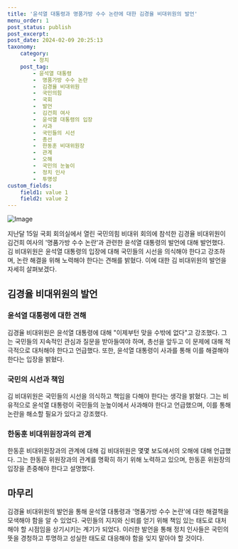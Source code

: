```yaml
---
title: '윤석열 대통령과 명품가방 수수 논란에 대한 김경율 비대위원의 발언'
menu_order: 1
post_status: publish
post_excerpt: 
post_date: 2024-02-09 20:25:13
taxonomy:
    category:
        - 정치
    post_tag:
        - 윤석열 대통령
        -  명품가방 수수 논란
        -  김경율 비대위원
        -  국민의힘
        -  국회
        -  발언
        -  김건희 여사
        -  윤석열 대통령의 입장
        -  사과
        -  국민들의 시선
        -  총선
        -  한동훈 비대위원장
        -  관계
        -  오해
        -  국민의 눈높이
        -  정치 인사
        -  투명성
custom_fields:
    field1: value 1
    field2: value 2
---
```


![Image](https://imgnews.pstatic.net/image/661/2024/02/09/0000037021_001_20240209165701589.jpg?type=w647)

지난달 15일 국회 회의실에서 열린 국민의힘 비대위 회의에 참석한 김경율 비대위원이 김건희 여사의 '명품가방 수수 논란'과 관련한 윤석열 대통령의 발언에 대해 발언했다. 김 비대위원은 윤석열 대통령의 입장에 대해 국민들의 시선을 의식해야 한다고 강조하며, 논란 해결을 위해 노력해야 한다는 견해를 밝혔다. 이에 대한 김 비대위원의 발언을 자세히 살펴보겠다.
## 김경율 비대위원의 발언
### 윤석열 대통령에 대한 견해
김경율 비대위원은 윤석열 대통령에 대해 "이제부턴 맞을 수밖에 없다"고 강조했다. 그는 국민들의 지속적인 관심과 질문을 받아들여야 하며, 총선을 앞두고 이 문제에 대해 적극적으로 대처해야 한다고 언급했다. 또한, 윤석열 대통령이 사과를 통해 이를 해결해야 한다는 입장을 밝혔다.
### 국민의 시선과 책임
김 비대위원은 국민들의 시선을 의식하고 책임을 다해야 한다는 생각을 밝혔다. 그는 비유적으로 윤석열 대통령이 국민들의 눈높이에서 사과해야 한다고 언급했으며, 이를 통해 논란을 해소할 필요가 있다고 강조했다.
### 한동훈 비대위원장과의 관계
한동훈 비대위원장과의 관계에 대해 김 비대위원은 몇몇 보도에서의 오해에 대해 언급했다. 그는 한동훈 위원장과의 관계를 명확히 하기 위해 노력하고 있으며, 한동훈 위원장의 입장을 존중해야 한다고 설명했다.
## 마무리
김경율 비대위원의 발언을 통해 윤석열 대통령과 '명품가방 수수 논란'에 대한 해결책을 모색해야 함을 알 수 있었다. 국민들의 지지와 신뢰를 얻기 위해 책임 있는 태도로 대처해야 할 시점임을 상기시키는 계기가 되었다. 이러한 발언을 통해 정치 인사들은 국민의 뜻을 경청하고 투명하고 성실한 태도로 대응해야 함을 잊지 말아야 할 것이다.
